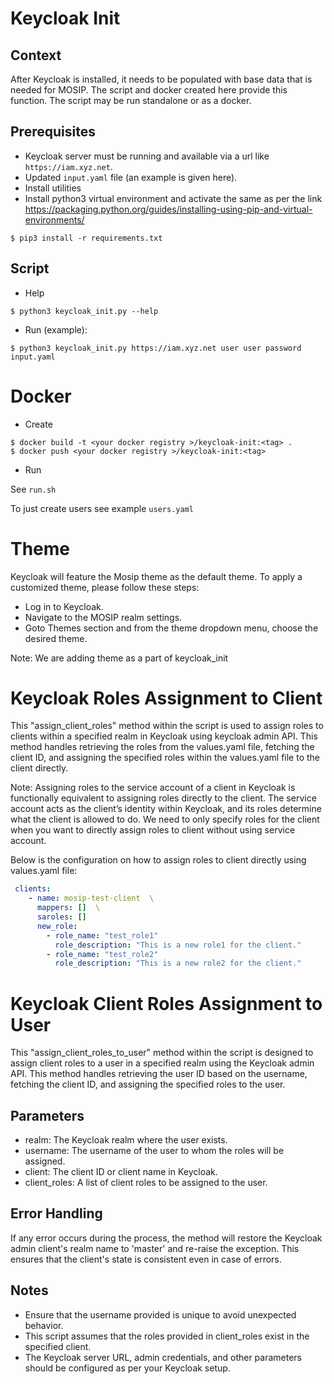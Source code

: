 # Keycloak Init

## Context

After Keycloak is installed, it needs to be populated with base data that is needed for MOSIP.  The script and docker created here provide this function.  The script may be run standalone or as a docker. 

## Prerequisites
* Keycloak server must be running and available via a url like `https://iam.xyz.net`.
* Updated `input.yaml` file (an example is given here).
* Install utilities
* Install python3 virtual environment  and activate the same as per the link https://packaging.python.org/guides/installing-using-pip-and-virtual-environments/


```
$ pip3 install -r requirements.txt
```

## Script
* Help
```
$ python3 keycloak_init.py --help
```
* Run (example):
```
$ python3 keycloak_init.py https://iam.xyz.net user user password input.yaml
```

# Docker
* Create
```
$ docker build -t <your docker registry >/keycloak-init:<tag> .
$ docker push <your docker registry >/keycloak-init:<tag>
```
* Run

See `run.sh`

To just create users see example `users.yaml`

# Theme
Keycloak will feature the Mosip theme as the default theme. To apply a customized theme, please follow these steps:
* Log in to Keycloak.
* Navigate to the MOSIP realm settings.
* Goto Themes section and from the theme dropdown menu, choose the desired theme.

Note: We are adding theme as a part of keycloak_init

# Keycloak Roles Assignment to Client 
This "assign_client_roles" method within the script is used to assign roles to clients within a specified realm in Keycloak using keycloak admin API. This method handles retrieving the roles from the values.yaml file, fetching the client ID, and assigning the specified roles within the values.yaml file to the client directly.

Note: Assigning roles to the service account of a client in Keycloak is functionally equivalent to assigning roles directly to the client. The service account acts as the client’s identity within Keycloak, and its roles determine what the client is allowed to do. We need to only specify roles for the client when you want to directly assign roles to client without using service account.

Below is the configuration on how to assign roles to client directly using values.yaml file:

```yaml
 clients:
    - name: mosip-test-client  \
      mappers: []  \
      saroles: []
      new_role:
        - role_name: "test_role1"
          role_description: "This is a new role1 for the client."
        - role_name: "test_role2"
          role_description: "This is a new role2 for the client."
```

# Keycloak Client Roles Assignment to User
This "assign_client_roles_to_user" method within the script is designed to assign client roles to a user in a specified realm using the Keycloak admin API. This method handles retrieving the user ID based on the username, fetching the client ID, and assigning the specified roles to the user.

## Parameters
- realm: The Keycloak realm where the user exists.
- username: The username of the user to whom the roles will be assigned.
- client: The client ID or client name in Keycloak.
- client_roles: A list of client roles to be assigned to the user.

## Error Handling
If any error occurs during the process, the method will restore the Keycloak admin client's realm name to 'master'
and re-raise the exception. This ensures that the client's state is consistent even in case of errors.

## Notes
- Ensure that the username provided is unique to avoid unexpected behavior.
- This script assumes that the roles provided in client_roles exist in the specified client.
- The Keycloak server URL, admin credentials, and other parameters should be configured as per your Keycloak setup.
